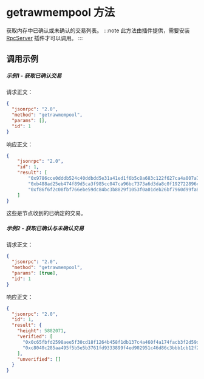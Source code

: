 # getrawmempool 方法

获取内存中已确认或未确认的交易列表。
:::note
 此方法由插件提供，需要安装 [RpcServer](https://github.com/neo-project/neo-modules/releases) 插件才可以调用。
:::

## 调用示例

##### 示例1 - 获取已确认交易

请求正文：

```json
{
  "jsonrpc": "2.0",
  "method": "getrawmempool",
  "params": [],
  "id": 1
}
```

响应正文：

```json
{
    "jsonrpc": "2.0",
    "id": 1,
    "result": [
        "0x9786cce0dddb524c40ddbdd5e31a41ed1f6b5c8a683c122f627ca4a007a7cf4e",
        "0xb488ad25eb474f89d5ca3f985cc047ca96bc7373a6d3da8c0f192722896c1cd7",
        "0xf86f6f2c08fbf766ebe59dc84bc3b8829f1053f0a01deb26bf7960d99fa86cd6"
    ]
}
```

这些是节点收到的已确定的交易。

##### 示例2 - 获取已确认与未确认交易

请求正文：

```json
{
  "jsonrpc": "2.0",
  "method": "getrawmempool",
  "params": [true],
  "id": 1
}
```

响应正文：

```json
{
  "jsonrpc": "2.0",
  "id": 1,
  "result": {
    "height": 5882071,
    "verified": [
      "0x0c65fbfd2598aee5f30cd18f1264b458f1db137c4a460f4a174facb3f2d59d06",
      "0xc8040c285aa495f5b5e5b3761fd9333899f4ed902951c46d86c3bbb1cb12f2c0"
    ],
    "unverified": []
  }
}
```

